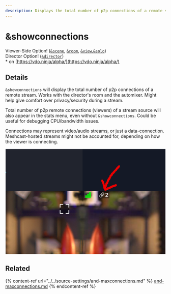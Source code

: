 ```yaml
---
description: Displays the total number of p2p connections of a remote stream
---
```


# \&showconnections

Viewer-Side Option! ([`&scene`](../view-parameters/scene.md), [`&room`](../../general-settings/room.md), [`&view`](../view-parameters/view.md),[`&solo`](and-solo.md))\
Director Option! ([`&director`](../../viewers-settings/director.md))\
\* on [https://vdo.ninja/alpha/](https://vdo.ninja/alpha/)

## Details

`&showconnections` will display the total number of p2p connections of a remote stream. Works with the director's room and the automixer. Might help give comfort over privacy/security during a stream.

Total number of p2p remote connections (viewers) of a stream source will also appear in the stats menu, even without `&showconnections`. Could be useful for debugging CPU/bandwidth issues.

Connections may represent video/audio streams, or just a data-connection. Meshcast-hosted streams might not be accounted for, depending on how the viewer is connecting.

![](<../../.gitbook/assets/image (3).png>)

## Related

{% content-ref url="../../source-settings/and-maxconnections.md" %}
[and-maxconnections.md](../../source-settings/and-maxconnections.md)
{% endcontent-ref %}
